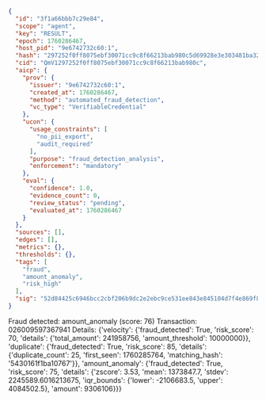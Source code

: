 ```json
{
  "id": "3f1a66bbb7c29e84",
  "scope": "agent",
  "key": "RESULT",
  "epoch": 1760286467,
  "host_pid": "9e6742732c60:1",
  "hash": "297252f0ff8075ebf30071cc9c8f66213bab980c5d69928e3e303481ba32baeb",
  "cid": "QmV1297252f0ff8075ebf30071cc9c8f66213bab980c",
  "aicp": {
    "prov": {
      "issuer": "9e6742732c60:1",
      "created_at": 1760286467,
      "method": "automated_fraud_detection",
      "vc_type": "VerifiableCredential"
    },
    "ucon": {
      "usage_constraints": [
        "no_pii_export",
        "audit_required"
      ],
      "purpose": "fraud_detection_analysis",
      "enforcement": "mandatory"
    },
    "eval": {
      "confidence": 1.0,
      "evidence_count": 0,
      "review_status": "pending",
      "evaluated_at": 1760286467
    }
  },
  "sources": [],
  "edges": [],
  "metrics": {},
  "thresholds": {},
  "tags": [
    "fraud",
    "amount_anomaly",
    "risk_high"
  ],
  "sig": "52d84425c6946bcc2cbf206b9dc2e2ebc9ce531ee843e845104d7f4e869f8f1f"
}
```

Fraud detected: amount_anomaly (score: 76)
Transaction: 026009597367941
Details: {'velocity': {'fraud_detected': True, 'risk_score': 70, 'details': {'total_amount': 241958756, 'amount_threshold': 10000000}}, 'duplicate': {'fraud_detected': True, 'risk_score': 85, 'details': {'duplicate_count': 25, 'first_seen': 1760285764, 'matching_hash': '5430161f1ba10767'}}, 'amount_anomaly': {'fraud_detected': True, 'risk_score': 75, 'details': {'zscore': 3.53, 'mean': 1373847.7, 'stdev': 2245589.6016213675, 'iqr_bounds': {'lower': -2106683.5, 'upper': 4084502.5}, 'amount': 9306106}}}